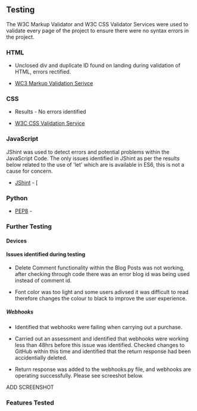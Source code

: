 ## Testing 

The W3C Markup Validator and W3C CSS Validator Services were used to validate every page of the project to ensure there were no syntax errors in the project. 

### HTML

* Unclosed div and duplicate ID found on landing during validation of HTML, errors rectified. 

* [WC3 Markup Validation Serivce]()


### CSS 

* Results - No errors identified 

* [W3C CSS Validation Service]()

### JavaScript

JShint was used to detect errors and potential problems within the JavaScript Code. The only issues identified in JShint as per 
the results below related to the use of 'let' which are is available in ES6, this is not a cause for concern. 

* [JShint](https://jshint.com/) - [

### Python

* [PEP8](http://pep8online.com/checkresult) - 

### Further Testing



#### Devices 



#### Issues identified during testing 

* Delete Comment functionality within the Blog Posts was not working, after checking through code there 
was an error blog id was being used instead of comment id. 

* Font color was too light and some users adivsed it was difficult to read therefore changes the colour to black to 
improve the user experience. 

##### Webhooks 

* Identified that webhooks were failing when carrying out a purchase. 

* Carried out an assessment and identified that webhooks were working less than 48hrs before this issue was identified.
Checked changes to GitHub within this time and identified that the return response had been accidentially deleted. 

* Return response was added to the webhooks.py file, and webhooks are operating successfully. Please see screeshot below. 

ADD SCREENSHOT

### Features Tested 